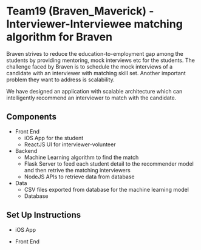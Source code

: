 # Team19 (Braven_Maverick) - Interviewer-Interviewee matching algorithm for Braven

Braven strives to reduce the education-to-employment gap among the students by providing mentoring, mock interviews etc for the students. The challenge faced by Braven is to schedule the mock interviews of a candidate with an interviewer with matching skill set. Another important problem they want to address is scalability. 

We have designed an application with scalable  architecture which can intelligently recommend an interviewer to match with the candidate.

## Components
* Front End 
  * iOS App for the student
  * ReactJS UI for interviewer-volunteer
* Backend 
  * Machine Learning algorithm to find the match
  * Flask Server to feed each student detail to the recommender model and then retrive the matching interviewers
  * NodeJS APIs to retrieve data from database
* Data
  * CSV files exported from database for the machine learning model
  * Database


## Set Up Instructions
 * iOS App
 
 * Front End
   
 
 
